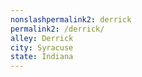 ```yaml
---
﻿nonslashpermalink2: derrick
permalink2: /derrick/
alley: Derrick
city: Syracuse
state: Indiana
---
```

